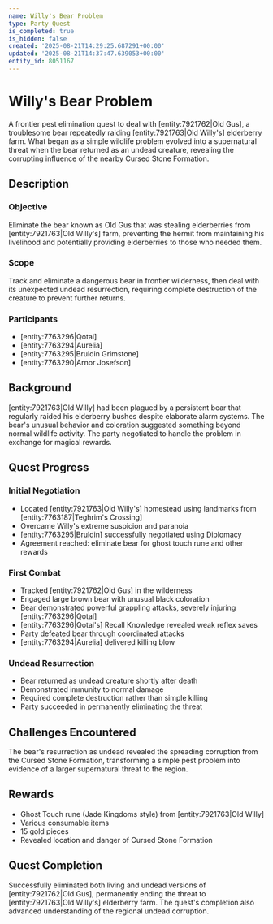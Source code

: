 ```yaml
---
name: Willy's Bear Problem
type: Party Quest
is_completed: true
is_hidden: false
created: '2025-08-21T14:29:25.687291+00:00'
updated: '2025-08-21T14:37:47.639053+00:00'
entity_id: 8051167
---
```


# Willy's Bear Problem

A frontier pest elimination quest to deal with [entity:7921762|Old Gus], a troublesome bear repeatedly raiding [entity:7921763|Old Willy's] elderberry farm. What began as a simple wildlife problem evolved into a supernatural threat when the bear returned as an undead creature, revealing the corrupting influence of the nearby Cursed Stone Formation.

## Description

### Objective

Eliminate the bear known as Old Gus that was stealing elderberries from [entity:7921763|Old Willy's] farm, preventing the hermit from maintaining his livelihood and potentially providing elderberries to those who needed them.

### Scope

Track and eliminate a dangerous bear in frontier wilderness, then deal with its unexpected undead resurrection, requiring complete destruction of the creature to prevent further returns.

### Participants

- [entity:7763296|Qotal]
- [entity:7763294|Aurelia]
- [entity:7763295|Bruldin Grimstone]
- [entity:7763290|Arnor Josefson]

## Background

[entity:7921763|Old Willy] had been plagued by a persistent bear that regularly raided his elderberry bushes despite elaborate alarm systems. The bear's unusual behavior and coloration suggested something beyond normal wildlife activity. The party negotiated to handle the problem in exchange for magical rewards.

## Quest Progress

### Initial Negotiation
- Located [entity:7921763|Old Willy's] homestead using landmarks from [entity:7763187|Teghrim's Crossing]
- Overcame Willy's extreme suspicion and paranoia
- [entity:7763295|Bruldin] successfully negotiated using Diplomacy
- Agreement reached: eliminate bear for ghost touch rune and other rewards

### First Combat
- Tracked [entity:7921762|Old Gus] in the wilderness
- Engaged large brown bear with unusual black coloration
- Bear demonstrated powerful grappling attacks, severely injuring [entity:7763296|Qotal]
- [entity:7763296|Qotal's] Recall Knowledge revealed weak reflex saves
- Party defeated bear through coordinated attacks
- [entity:7763294|Aurelia] delivered killing blow

### Undead Resurrection
- Bear returned as undead creature shortly after death
- Demonstrated immunity to normal damage
- Required complete destruction rather than simple killing
- Party succeeded in permanently eliminating the threat

## Challenges Encountered

The bear's resurrection as undead revealed the spreading corruption from the Cursed Stone Formation, transforming a simple pest problem into evidence of a larger supernatural threat to the region.

## Rewards

- Ghost Touch rune (Jade Kingdoms style) from [entity:7921763|Old Willy]
- Various consumable items
- 15 gold pieces
- Revealed location and danger of Cursed Stone Formation

## Quest Completion

Successfully eliminated both living and undead versions of [entity:7921762|Old Gus], permanently ending the threat to [entity:7921763|Old Willy's] elderberry farm. The quest's completion also advanced understanding of the regional undead corruption.